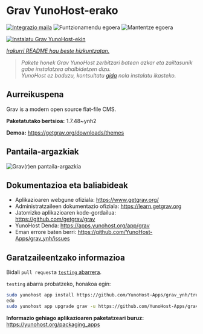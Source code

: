 <!--
Ohart ongi: README hau automatikoki sortu da <https://github.com/YunoHost/apps/tree/master/tools/readme_generator>ri esker
EZ editatu eskuz.
-->

# Grav YunoHost-erako

[![Integrazio maila](https://apps.yunohost.org/badge/integration/grav)](https://ci-apps.yunohost.org/ci/apps/grav/)
![Funtzionamendu egoera](https://apps.yunohost.org/badge/state/grav)
![Mantentze egoera](https://apps.yunohost.org/badge/maintained/grav)

[![Instalatu Grav YunoHost-ekin](https://install-app.yunohost.org/install-with-yunohost.svg)](https://install-app.yunohost.org/?app=grav)

*[Irakurri README hau beste hizkuntzatan.](./ALL_README.md)*

> *Pakete honek Grav YunoHost zerbitzari batean azkar eta zailtasunik gabe instalatzea ahalbidetzen dizu.*  
> *YunoHost ez baduzu, kontsultatu [gida](https://yunohost.org/install) nola instalatu ikasteko.*

## Aurreikuspena

Grav is a modern open source flat-file CMS.


**Paketatutako bertsioa:** 1.7.48~ynh2

**Demoa:** <https://getgrav.org/downloads/themes>

## Pantaila-argazkiak

![Grav(r)en pantaila-argazkia](./doc/screenshots/grav.jpg)

## Dokumentazioa eta baliabideak

- Aplikazioaren webgune ofiziala: <https://www.getgrav.org/>
- Administratzaileen dokumentazio ofiziala: <https://learn.getgrav.org>
- Jatorrizko aplikazioaren kode-gordailua: <https://github.com/getgrav/grav>
- YunoHost Denda: <https://apps.yunohost.org/app/grav>
- Eman errore baten berri: <https://github.com/YunoHost-Apps/grav_ynh/issues>

## Garatzaileentzako informazioa

Bidali `pull request`a [`testing` abarrera](https://github.com/YunoHost-Apps/grav_ynh/tree/testing).

`testing` abarra probatzeko, honakoa egin:

```bash
sudo yunohost app install https://github.com/YunoHost-Apps/grav_ynh/tree/testing --debug
edo
sudo yunohost app upgrade grav -u https://github.com/YunoHost-Apps/grav_ynh/tree/testing --debug
```

**Informazio gehiago aplikazioaren paketatzeari buruz:** <https://yunohost.org/packaging_apps>
